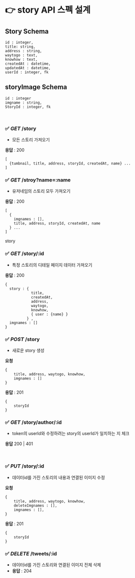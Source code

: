 # 👉 story API 스펙 설계

## Story Schema

```
id : integer,
title: string,
address : string,
waytogo : text,
knowhow : text,
createdAt : datetime,
updatedAt : datetime,
userId : integer, fk
```

## storyImage Schema

```
id : integer
imgname : string,
StoryId : integer, fk
```

<br>

### ✅ _GET_ /story

- 모든 스토리 가져오기

**응답** : 200

```
[
  {tumbnail, title, address, storyId, createdAt, name} ...
]
```

### ✅ _GET_ /stroy?name=:name

- 유저네임의 스토리 모두 가져오기

**응답** : 200

```
[
  {
    imgnames : [],
    title, address, storyId, createdAt, name
  } ...
]
```

story

### ✅ _GET_ /story/:id

- 특정 스토리의 디테일 페이지 데이터 가져오기

**응답** : 200

```
{
  story : {
            title,
            createdAt,
            address,
            waytogo,
            knowhow,
            { user : {name} }
          } ,
  imgnames : []
}
```

### ✅ _POST_ /story

- 새로운 story 생성

**요청**

```
{
    title, address, waytogo, knowhow,
    imgnames : []
}
```

**응답** : 201

```
{
    storyId
}
```

### ✅ _GET_ /story/author/:id

- token의 userId와 수정하려는 story의 userId가 일치하는 지 체크

**응답**
200 | 401

<br>

### ✅ _PUT_ /story/:id

- 데이터id를 가진 스토리의 내용과 연결된 이미지 수정

**요청**

```
{
    title, address, waytogo, knowhow,
    deleteImgnames : [],
    imgnames : [],
}
```

**응답** : 201

```
{
    storyId
}
```

### ✅ _DELETE_ /tweets/:id

- 데이터id를 가진 스토리와 연결된 이미지 전체 삭제
- **응답** : 204
